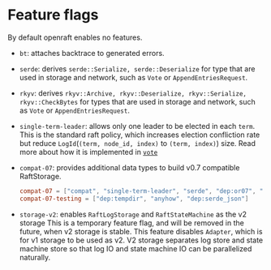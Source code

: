 # Feature flags

By default openraft enables no features.

- `bt`: attaches backtrace to generated errors.

- `serde`: derives `serde::Serialize, serde::Deserialize` for type that are used
  in storage and network, such as `Vote` or `AppendEntriesRequest`.

- `rkyv`: derives `rkyv::Archive, rkyv::Deserialize, rkyv::Serialize, rkyv::CheckBytes`
  for types that are used in storage and network, such as `Vote` or `AppendEntriesRequest`.

- `single-term-leader`: allows only one leader to be elected in each `term`.
  This is the standard raft policy, which increases election confliction rate
  but reduce `LogId`(`(term, node_id, index)` to `(term, index)`) size.
  Read more about how it is implemented in [`vote`](./vote.md)

- `compat-07`: provides additional data types to build v0.7 compatible RaftStorage.

   ```toml
   compat-07 = ["compat", "single-term-leader", "serde", "dep:or07", "compat-07-testing"]
   compat-07-testing = ["dep:tempdir", "anyhow", "dep:serde_json"]
   ```

- `storage-v2`: enables `RaftLogStorage` and `RaftStateMachine` as the v2 storage
  This is a temporary feature flag, and will be removed in the future, when v2 storage is stable.
  This feature disables `Adapter`, which is for v1 storage to be used as v2.
  V2 storage separates log store and state machine store so that log IO and state machine IO can be parallelized naturally. 
  

